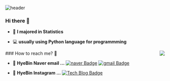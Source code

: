 ![header](https://capsule-render.vercel.app/api?type=Waving&color=gradient&height=300&section=header&text=HyeBinLee&fontSize=90&animation=fadeIn)
### Hi there 👋   
 - :green_book:  **I majored in Statistics**

 - 💻   **usually using Python language for programmming**    

<img align='right' src="http://mazassumnida.wtf/api/v2/generate_badge?boj=dlgpqls9896">
### How to reach me? 🤔

- :e-mail:  **HyeBin Naver email ...** [![naver Badge](https://img.shields.io/badge/Naver-Green?style=flat-square&logo=Naver&logoColor=white&link=mailto:dlgpqls98@naver.com)](mailto:dlgpqls98@naver.com)
[![gmail Badge](https://img.shields.io/badge/Gmail-red?style=flat-square&logo=Naver&logoColor=white&link=mailto:gpqls9896@gmail.com)](mailto:gpqls9896@gmail.com)



- 📒  **HyeBin Instagram ...** [![Tech Blog Badge](http://img.shields.io/badge/-Instagram%20blog-pink?style=flat-square&logo=Instagram&logoColor=white&link=https://www.instagram.com/)](https://www.instagram.com/)
